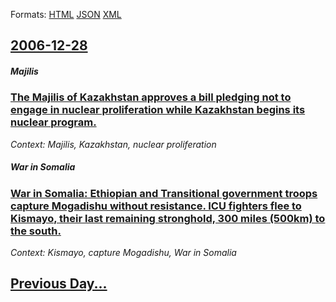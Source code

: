 
Formats: [HTML](2006/12/28/index.html)  [JSON](2006/12/28/index.json)  [XML](2006/12/28/index.xml)  

## [2006-12-28](/news/2006/12/28/index.md)

##### Majilis
### [ The Majilis of Kazakhstan approves a bill pledging not to engage in nuclear proliferation while Kazakhstan begins its nuclear program. ](/news/2006/12/28/the-majilis-of-kazakhstan-approves-a-bill-pledging-not-to-engage-in-nuclear-proliferation-while-kazakhstan-begins-its-nuclear-program.md)
_Context: Majilis, Kazakhstan, nuclear proliferation_

##### War in Somalia
### [ War in Somalia: Ethiopian and Transitional government troops capture Mogadishu without resistance. ICU fighters flee to Kismayo, their last remaining stronghold, 300 miles (500km) to the south. ](/news/2006/12/28/war-in-somalia-ethiopian-and-transitional-government-troops-capture-mogadishu-without-resistance-icu-fighters-flee-to-kismayo-their-last.md)
_Context: Kismayo, capture Mogadishu, War in Somalia_

## [Previous Day...](/news/2006/12/27/index.md)

